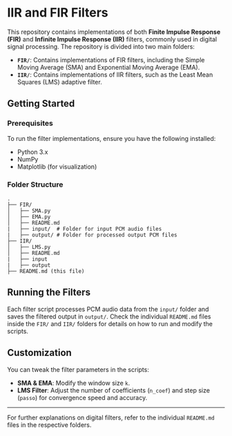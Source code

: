 # IIR and FIR Filters

This repository contains implementations of both **Finite Impulse Response (FIR)** and **Infinite Impulse Response (IIR)** filters, commonly used in digital signal processing. The repository is divided into two main folders:

- **`FIR/`**: Contains implementations of FIR filters, including the Simple Moving Average (SMA) and Exponential Moving Average (EMA).
- **`IIR/`**: Contains implementations of IIR filters, such as the Least Mean Squares (LMS) adaptive filter.

## Getting Started

### Prerequisites
To run the filter implementations, ensure you have the following installed:
- Python 3.x
- NumPy
- Matplotlib (for visualization)

### Folder Structure
```
.
├── FIR/
│   ├── SMA.py
│   ├── EMA.py
│   ├── README.md
|   ├── input/  # Folder for input PCM audio files
|   ├── output/ # Folder for processed output PCM files
├── IIR/
│   ├── LMS.py
│   ├── README.md
|   ├── input
|   ├── output
├── README.md (this file)
```

## Running the Filters
Each filter script processes PCM audio data from the `input/` folder and saves the filtered output in `output/`. Check the individual `README.md` files inside the `FIR/` and `IIR/` folders for details on how to run and modify the scripts.

## Customization
You can tweak the filter parameters in the scripts:
- **SMA & EMA**: Modify the window size `k`.
- **LMS Filter**: Adjust the number of coefficients (`n_coef`) and step size (`passo`) for convergence speed and accuracy.

---
For further explanations on digital filters, refer to the individual `README.md` files in the respective folders.

